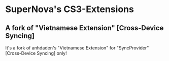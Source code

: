 # SuperNova's CS3-Extensions



## A fork of "Vietnamese Extension" [Cross-Device Syncing]

It's a fork of anhdaden's "Vietnamese Extension" for "SyncProvider" [Cross-Device Syncing] only! 

